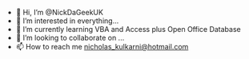 - 👋 Hi, I’m @NickDaGeekUK
- 👀 I’m interested in everything...
- 🌱 I’m currently learning VBA and Access plus Open Office Database
- 💞️ I’m looking to collaborate on ...
- 📫 How to reach me nicholas_kulkarni@hotmail.com

<!---
NickDaGeekUK/NickDaGeekUK is a ✨ special ✨ repository because its `README.md` (this file) appears on your GitHub profile.
You can click the Preview link to take a look at your changes.
--->

